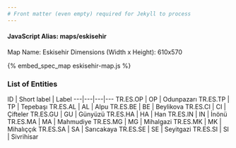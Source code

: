 ```yaml
---
# Front matter (even empty) required for Jekyll to process
---
```


#### JavaScript Alias: maps/eskisehir

Map Name: Eskisehir
Dimensions (Width x Height): 610x570



{% embed_spec_map eskisehir-map.js %}

### List of Entities

ID | Short label | Label
---|---|---|---
TR.ES.OP | OP | Odunpazarı
TR.ES.TP | TP | Tepebaşı
TR.ES.AL | AL | Alpu
TR.ES.BE | BE | Beylikova
TR.ES.CI | CI | Çifteler
TR.ES.GU | GU | Günyüzü
TR.ES.HA | HA | Han
TR.ES.IN | IN | İnönü
TR.ES.MA | MA | Mahmudiye
TR.ES.MG | MG | Mihalgazi
TR.ES.MK | MK | Mihalıççık
TR.ES.SA | SA | Sarıcakaya
TR.ES.SE | SE | Seyitgazi
TR.ES.SI | SI | Sivrihisar
